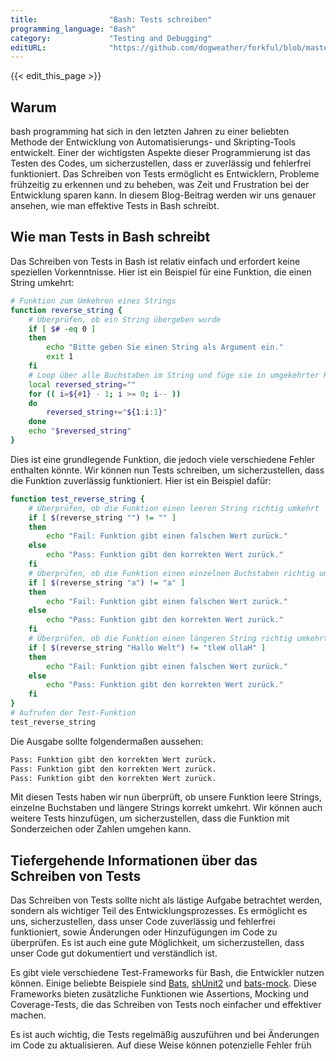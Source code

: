 ```yaml
---
title:                "Bash: Tests schreiben"
programming_language: "Bash"
category:             "Testing and Debugging"
editURL:              "https://github.com/dogweather/forkful/blob/master/content/de/bash/writing-tests.md"
---
```


{{< edit_this_page >}}

## Warum

bash programming hat sich in den letzten Jahren zu einer beliebten Methode der Entwicklung von Automatisierungs- und Skripting-Tools entwickelt. Einer der wichtigsten Aspekte dieser Programmierung ist das Testen des Codes, um sicherzustellen, dass er zuverlässig und fehlerfrei funktioniert. Das Schreiben von Tests ermöglicht es Entwicklern, Probleme frühzeitig zu erkennen und zu beheben, was Zeit und Frustration bei der Entwicklung sparen kann. In diesem Blog-Beitrag werden wir uns genauer ansehen, wie man effektive Tests in Bash schreibt.

## Wie man Tests in Bash schreibt

Das Schreiben von Tests in Bash ist relativ einfach und erfordert keine speziellen Vorkenntnisse. Hier ist ein Beispiel für eine Funktion, die einen String umkehrt:

```Bash
# Funktion zum Umkehren eines Strings
function reverse_string {
    # Überprüfen, ob ein String übergeben wurde
    if [ $# -eq 0 ]
    then
        echo "Bitte geben Sie einen String als Argument ein."
        exit 1
    fi
    # Loop über alle Buchstaben im String und füge sie in umgekehrter Reihenfolge zu einem neuen String zusammen
    local reversed_string=""
    for (( i=${#1} - 1; i >= 0; i-- ))
    do
        reversed_string+="${1:i:1}"
    done
    echo "$reversed_string"
}
```
Dies ist eine grundlegende Funktion, die jedoch viele verschiedene Fehler enthalten könnte. Wir können nun Tests schreiben, um sicherzustellen, dass die Funktion zuverlässig funktioniert. Hier ist ein Beispiel dafür:

```Bash
function test_reverse_string {
    # Überprüfen, ob die Funktion einen leeren String richtig umkehrt
    if [ $(reverse_string "") != "" ]
    then
        echo "Fail: Funktion gibt einen falschen Wert zurück."
    else
        echo "Pass: Funktion gibt den korrekten Wert zurück."
    fi
    # Überprüfen, ob die Funktion einen einzelnen Buchstaben richtig umkehrt
    if [ $(reverse_string "a") != "a" ]
    then
        echo "Fail: Funktion gibt einen falschen Wert zurück."
    else
        echo "Pass: Funktion gibt den korrekten Wert zurück."
    fi
    # Überprüfen, ob die Funktion einen längeren String richtig umkehrt
    if [ $(reverse_string "Hallo Welt") != "tleW ollaH" ]
    then
        echo "Fail: Funktion gibt einen falschen Wert zurück."
    else
        echo "Pass: Funktion gibt den korrekten Wert zurück."
    fi
}
# Aufrufen der Test-Funktion
test_reverse_string
```

Die Ausgabe sollte folgendermaßen aussehen:

```Bash
Pass: Funktion gibt den korrekten Wert zurück.
Pass: Funktion gibt den korrekten Wert zurück.
Pass: Funktion gibt den korrekten Wert zurück.
```

Mit diesen Tests haben wir nun überprüft, ob unsere Funktion leere Strings, einzelne Buchstaben und längere Strings korrekt umkehrt. Wir können auch weitere Tests hinzufügen, um sicherzustellen, dass die Funktion mit Sonderzeichen oder Zahlen umgehen kann.

## Tiefergehende Informationen über das Schreiben von Tests

Das Schreiben von Tests sollte nicht als lästige Aufgabe betrachtet werden, sondern als wichtiger Teil des Entwicklungsprozesses. Es ermöglicht es uns, sicherzustellen, dass unser Code zuverlässig und fehlerfrei funktioniert, sowie Änderungen oder Hinzufügungen im Code zu überprüfen. Es ist auch eine gute Möglichkeit, um sicherzustellen, dass unser Code gut dokumentiert und verständlich ist.

Es gibt viele verschiedene Test-Frameworks für Bash, die Entwickler nutzen können. Einige beliebte Beispiele sind [Bats](https://github.com/sstephenson/bats), [shUnit2](https://github.com/kward/shunit2) und [bats-mock](https://github.com/jasonkarns/bats-mock). Diese Frameworks bieten zusätzliche Funktionen wie Assertions, Mocking und Coverage-Tests, die das Schreiben von Tests noch einfacher und effektiver machen.

Es ist auch wichtig, die Tests regelmäßig auszuführen und bei Änderungen im Code zu aktualisieren. Auf diese Weise können potenzielle Fehler früh